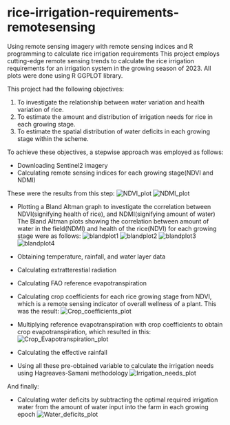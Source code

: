 # rice-irrigation-requirements-remotesensing
Using remote sensing imagery with remote sensing indices and R programming to calculate rice irrigation requirements
This project employs cutting-edge remote sensing trends to calculate the rice irrigation requirements for an irrigation system in the growing season of 2023.
All plots were done using R GGPLOT library.

This project had the following objectives:

1.  To investigate the relationship between water variation and health variation of rice.
2.  To estimate the amount and distribution of irrigation needs for rice in each growing stage.
3.  To estimate the spatial distribution of water deficits in each growing stage within the scheme.

To achieve these objectives, a stepwise approach was employed as follows:
- Downloading Sentinel2 imagery
- Calculating remote sensing indices for each growing stage(NDVI and NDMI)

These were the results from this step:
![NDVI_plot](https://github.com/user-attachments/assets/1e1e8944-94aa-4bad-8d07-f6729d6d2f16)
![NDMI_plot](https://github.com/user-attachments/assets/cd98c002-d7b8-463f-ba98-010c99e5ef89)

- Plotting a Bland Altman graph to investigate the correlation between NDVI(signifying health of rice), and NDMI(signifying amount of water)
The Bland Altman plots showing the correlation between amount of water in the field(NDMI) and health of the rice(NDVI) for each growing stage were as follows:
![blandplot1](https://github.com/user-attachments/assets/9a787da7-9cb4-4fd3-a612-1799c312b72e)
![blandplot2](https://github.com/user-attachments/assets/524ab35f-68a7-487d-8ff1-8fee6ab85525)
![blandplot3](https://github.com/user-attachments/assets/dd9d7197-02b3-4f8d-9adc-2593ba85e2b2)
![blandplot4](https://github.com/user-attachments/assets/31534828-13f5-41d3-b3eb-f36cfc855db4)

- Obtaining temperature, rainfall, and water layer data
- Calculating extratterestial radiation
- Calculating FAO reference evapotranspiration
- Calculating crop coefficients for each rice growing stage from NDVI, which is a remote sensing indicator of overall wellness of a plant. This was the result:
![Crop_coefficients_plot](https://github.com/user-attachments/assets/7cc27b7e-562f-4bcf-9bc1-11ceec2dfffc)

- Multiplying reference evapotranspiration with crop coefficients to obtain crop evapotranspiration, which resulted in this:
![Crop_Evapotranspiration_plot](https://github.com/user-attachments/assets/245b16a4-807f-47c1-ac7b-d7ee1ddbdee5)

- Calculating the effective rainfall
- Using all these pre-obtained variable to calculate the irrigation needs using Hagreaves-Samani methodology
![Irrigation_needs_plot](https://github.com/user-attachments/assets/26d760d1-1953-429d-a54c-870512e96956)


And finally:
- Calculating water deficits by subtracting the optimal required irrigation water from the amount of water input into the farm in each growing epoch
![Water_deficits_plot](https://github.com/user-attachments/assets/dcedb756-8139-4376-bb5d-92140fb6c225)


